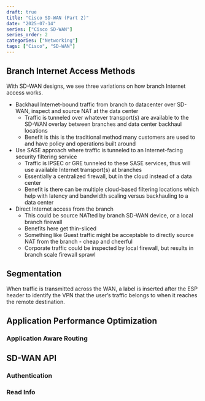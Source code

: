 ```yaml
---
draft: true
title: "Cisco SD-WAN (Part 2)"
date: "2025-07-14"
series: ["Cisco SD-WAN"]
series_order: 2
categories: ["Networking"]
tags: ["Cisco", "SD-WAN"]
---
```


## Branch Internet Access Methods

With SD-WAN designs, we see three variations on how branch Internet access works.

* Backhaul Internet-bound traffic from branch to datacenter over SD-WAN, inspect and source NAT at the data center
  * Traffic is tunneled over whatever transport(s) are available to the SD-WAN overlay between branches and data center backhaul locations
  * Benefit is this is the traditional method many customers are used to and have policy and operations built around
* Use SASE approach where traffic is tunneled to an Internet-facing security filtering service
  * Traffic is IPSEC or GRE tunneled to these SASE services, thus will use available Internet transport(s) at branches
  * Essentially a centralized firewall, but in the cloud instead of a data center
  * Benefit is there can be multiple cloud-based filtering locations which help with latency and bandwidth scaling versus  backhauling to a data center
* Direct Internet access from the branch
  * This could be source NATted by branch SD-WAN device, or a local branch firewall
  * Benefits here get thin-sliced
  * Something like Guest traffic might be acceptable to directly source NAT from the branch - cheap and cheerful
  * Corporate traffic could be inspected by local firewall, but results in branch scale firewall sprawl

## Segmentation

When traffic is transmitted across the WAN, a label is inserted after the ESP header to identify the VPN that the user’s traffic belongs to when it reaches the remote destination.

## Application Performance Optimization

### Application Aware Routing

## SD-WAN API

### Authentication

### Read Info